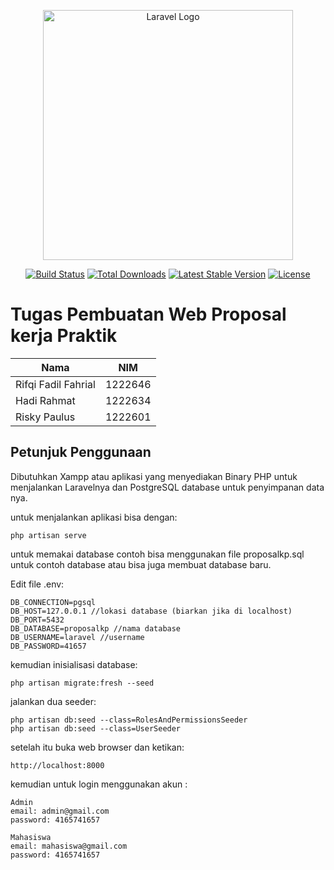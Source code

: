 <p align="center"><a href="https://laravel.com" target="_blank"><img src="https://raw.githubusercontent.com/laravel/art/master/logo-lockup/5%20SVG/2%20CMYK/1%20Full%20Color/laravel-logolockup-cmyk-red.svg" width="400" alt="Laravel Logo"></a></p>

<p align="center">
<a href="https://github.com/laravel/framework/actions"><img src="https://github.com/laravel/framework/workflows/tests/badge.svg" alt="Build Status"></a>
<a href="https://packagist.org/packages/laravel/framework"><img src="https://img.shields.io/packagist/dt/laravel/framework" alt="Total Downloads"></a>
<a href="https://packagist.org/packages/laravel/framework"><img src="https://img.shields.io/packagist/v/laravel/framework" alt="Latest Stable Version"></a>
<a href="https://packagist.org/packages/laravel/framework"><img src="https://img.shields.io/packagist/l/laravel/framework" alt="License"></a>
</p>

# Tugas Pembuatan Web Proposal kerja Praktik
| Nama | NIM | 
------|-----|
| Rifqi Fadil Fahrial | 1222646|
| Hadi Rahmat | 1222634|
|Risky Paulus | 1222601|


## Petunjuk Penggunaan
Dibutuhkan Xampp atau aplikasi yang menyediakan Binary PHP untuk menjalankan Laravelnya dan PostgreSQL database untuk penyimpanan data nya.

untuk menjalankan aplikasi bisa dengan:
```
php artisan serve
```

untuk memakai database contoh bisa menggunakan file proposalkp.sql untuk contoh database atau bisa juga membuat database baru.

Edit file .env:
```
DB_CONNECTION=pgsql
DB_HOST=127.0.0.1 //lokasi database (biarkan jika di localhost)
DB_PORT=5432
DB_DATABASE=proposalkp //nama database
DB_USERNAME=laravel //username 
DB_PASSWORD=41657
```

kemudian inisialisasi database:
```
php artisan migrate:fresh --seed 
```

jalankan dua seeder:
```
php artisan db:seed --class=RolesAndPermissionsSeeder
php artisan db:seed --class=UserSeeder
```

setelah itu buka web browser dan ketikan:
```
http://localhost:8000
```

kemudian untuk login menggunakan akun :
```
Admin
email: admin@gmail.com
password: 4165741657

Mahasiswa
email: mahasiswa@gmail.com
password: 4165741657


